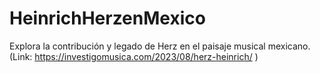 # HeinrichHerzenMexico
Explora la contribución y legado de Herz en el paisaje musical mexicano. (Link: https://investigomusica.com/2023/08/herz-heinrich/ )
